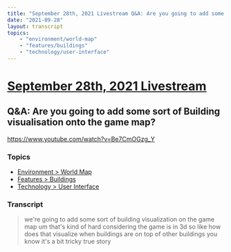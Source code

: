 ```yaml
---
title: "September 28th, 2021 Livestream Q&A: Are you going to add some sort of Building visualisation onto the game map?"
date: "2021-09-28"
layout: transcript
topics:
    - "environment/world-map"
    - "features/buildings"
    - "technology/user-interface"
---
```

# [September 28th, 2021 Livestream](../2021-09-28.md)
## Q&A: Are you going to add some sort of Building visualisation onto the game map?
https://www.youtube.com/watch?v=Be7CmOGzg_Y

### Topics
* [Environment > World Map](../topics/environment/world-map.md)
* [Features > Buildings](../topics/features/buildings.md)
* [Technology > User Interface](../topics/technology/user-interface.md)

### Transcript

> we're going to add some sort of building visualization on the game map um that's kind of hard considering the game is in 3d so like how does that visualize when buildings are on top of other buildings you know it's a bit tricky true story
